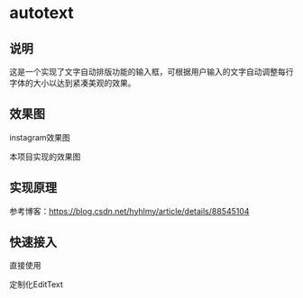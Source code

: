 # autotext
## 说明
这是一个实现了文字自动排版功能的输入框，可根据用户输入的文字自动调整每行字体的大小以达到紧凑美观的效果。

## 效果图
instagram效果图

本项目实现的效果图


## 实现原理
参考博客：https://blog.csdn.net/hyhlmy/article/details/88545104

## 快速接入
直接使用


定制化EditText
